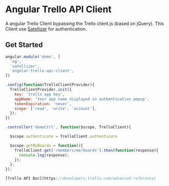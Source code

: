 # Angular Trello API Client

A angular Trello Client bypassing the Trello client.js (based on jQuery).
This Client use [Satellizer](https://github.com/sahat/satellizer) for authentication.

## Get Started

```javascript
angular.module('demo', [
  'ng',
  'satellizer',
  'angular-trello-api-client',
])

.config(function(TrelloClientProvider){
  TrelloClientProvider.init({
    key: 'trello app key',
    appName: 'Your app name displayed in authentication popup',
    tokenExpiration: 'never',
    scope: ['read', 'write', 'account'],
  });
})

.controller('demoCtrl', function($scope, TrelloClient){

  $scope.authenticate = TrelloClient.authenticate

  $scope.getMyBoards = function(){
    TrelloClient.get('/members/me/boards').then(function(response){
      console.log(response);
    });
  };
});

[Trello API Doc](https://developers.trello.com/advanced-reference)
